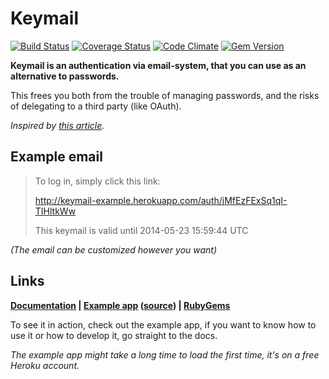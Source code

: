# Keymail

[![Build Status](https://travis-ci.org/alcesleo/keymail.svg?branch=master)](https://travis-ci.org/alcesleo/keymail)
[![Coverage Status](https://coveralls.io/repos/alcesleo/keymail/badge.png?branch=master)](https://coveralls.io/r/alcesleo/keymail?branch=master)
[![Code Climate](https://codeclimate.com/github/alcesleo/keymail.png)](https://codeclimate.com/github/alcesleo/keymail)
[![Gem Version](https://badge.fury.io/rb/keymail.svg)](http://badge.fury.io/rb/keymail)

**Keymail is an authentication via email-system, that you can use as an alternative to passwords.**

This frees you both from the trouble of managing passwords, and the risks of delegating to a third party (like OAuth).

_Inspired by [this article](http://notes.xoxco.com/post/27999787765/is-it-time-for-password-less-login)._

## Example email

> To log in, simply click this link:
>
> http://keymail-example.herokuapp.com/auth/jMfEzFExSq1qI-TIHltkWw
>
> This keymail is valid until 2014-05-23 15:59:44 UTC

_(The email can be customized however you want)_

## Links

**[Documentation][docs] | [Example app][example] ([source][example-source]) | [RubyGems][rubygems]**

To see it in action, check out the example app, if you want to know how to use
it or how to develop it, go straight to the docs.

_The example app might take a long time to load the first time, it's on a free Heroku account._

[docs]:           http://alcesleo.github.io/keymail/
[example]:        http://keymail-example.herokuapp.com/
[example-source]: https://github.com/alcesleo/keymail-example
[rubygems]:       https://rubygems.org/gems/keymail

